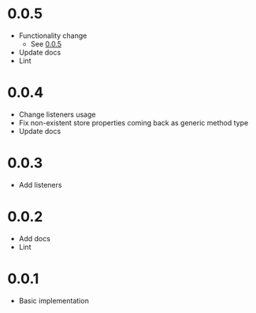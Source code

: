 # 0.0.5
- Functionality change
  - See [0.0.5](https://github.com/AidanHibbard/Olallie/pull/5)
- Update docs
- Lint

# 0.0.4
- Change listeners usage
- Fix non-existent store properties coming back as generic method type
- Update docs

# 0.0.3
- Add listeners

# 0.0.2
- Add docs
- Lint

# 0.0.1
- Basic implementation
